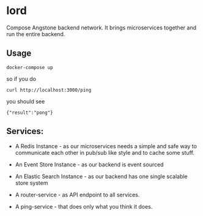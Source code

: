 # lord

Compose Angstone backend network.
It brings microservices together and run the entire backend.

## Usage

```docker-compose up```

so if you do

```curl http://localhost:3000/ping```

you should see

``{"result":"pong"}``

## Services:

* A Redis Instance - as our microservices needs a simple  and safe way to communicate each other in pub/sub like style and to cache some stuff.
* An Event Store Instance - as our backend is event sourced
* An Elastic Search Instance - as our backend has one single scalable store system

* A router-service - as API endpoint to all services.
* A ping-service - that does only what you think it does.
